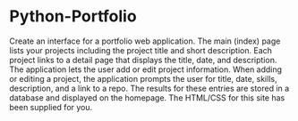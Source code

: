 # Python-Portfolio
 Create an interface for a portfolio web application. The main (index) page lists your projects including the project title and short description. Each project links to a detail page that displays the title, date, and description.  The application lets the user add or edit project information. When adding or editing a project, the application prompts the user for title, date, skills, description, and a link to a repo. The results for these entries are stored in a database and displayed on the homepage. The HTML/CSS for this site has been supplied for you.

